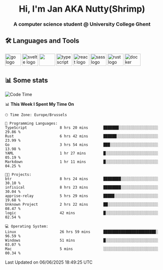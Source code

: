 <h1 align="center">Hi, I'm Jan AKA Nutty(Shrimp)</h1>
<h3 align="center">A computer science student @ University College Ghent</h3>

<h2 align="left">🛠️ Languages and Tools</h2>

###

<div align="left">
  <img src="https://cdn.jsdelivr.net/gh/devicons/devicon/icons/go/go-original.svg" height="40" width="52" alt="go logo"  />
  <img src="https://cdn.jsdelivr.net/gh/devicons/devicon@latest/icons/svelte/svelte-original.svg"  height="40" width="52" alt="svelte logo" />
  <img src="https://cdn.jsdelivr.net/gh/devicons/devicon@latest/icons/tailwindcss/tailwindcss-original.svg" height="40" width="52" />
  <img src="https://cdn.jsdelivr.net/gh/devicons/devicon/icons/typescript/typescript-original.svg" height="40" width="52" alt="typescript logo"  />
  <img src="https://cdn.jsdelivr.net/gh/devicons/devicon/icons/react/react-original.svg" height="40" width="52" alt="react logo"  />
  <img src="https://cdn.jsdelivr.net/gh/devicons/devicon/icons/sass/sass-original.svg" height="40" width="52" alt="sass logo"  />
  <img src="https://cdn.jsdelivr.net/gh/devicons/devicon@latest/icons/rust/rust-original.svg" height="40" width="52" alt="rust logo" />
  <img src="https://cdn.jsdelivr.net/gh/devicons/devicon/icons/docker/docker-original.svg" height="40" width="52" alt="docker logo"  />
</div>

<h2>📊 Some stats</h2>

<!--START_SECTION:waka-->
![Code Time](http://img.shields.io/badge/Code%20Time-6%2C033%20hrs%2034%20mins-blue)

📊 **This Week I Spent My Time On** 

```text
🕑︎ Time Zone: Europe/Brussels

💬 Programming Languages: 
TypeScript               8 hrs 20 mins       ███████░░░░░░░░░░░░░░░░░░   29.86 % 
Rust                     6 hrs 42 mins       ██████░░░░░░░░░░░░░░░░░░░   23.99 % 
Go                       3 hrs 54 mins       ███░░░░░░░░░░░░░░░░░░░░░░   13.98 % 
YAML                     1 hr 27 mins        █░░░░░░░░░░░░░░░░░░░░░░░░   05.19 % 
Markdown                 1 hr 11 mins        █░░░░░░░░░░░░░░░░░░░░░░░░   04.25 % 

🐱‍💻 Projects: 
btr                      8 hrs 24 mins       ████████░░░░░░░░░░░░░░░░░   30.10 % 
infisical                8 hrs 23 mins       ████████░░░░░░░░░░░░░░░░░   30.04 % 
apprise-relay            5 hrs 29 mins       █████░░░░░░░░░░░░░░░░░░░░   19.68 % 
Unknown Project          2 hrs 22 mins       ██░░░░░░░░░░░░░░░░░░░░░░░   08.47 % 
logic                    42 mins             █░░░░░░░░░░░░░░░░░░░░░░░░   02.54 % 

💻 Operating System: 
Linux                    26 hrs 59 mins      ████████████████████████░   96.59 % 
Windows                  51 mins             █░░░░░░░░░░░░░░░░░░░░░░░░   03.07 % 
Mac                      5 mins              ░░░░░░░░░░░░░░░░░░░░░░░░░   00.34 % 
```


 Last Updated on 06/06/2025 18:49:25 UTC
<!--END_SECTION:waka-->
